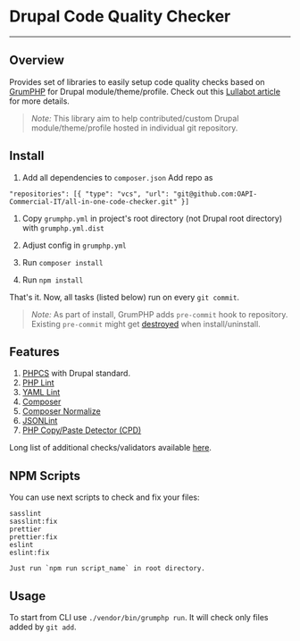 # Drupal Code Quality Checker
---

## Overview

Provides set of libraries to easily setup code quality checks based on [GrumPHP](https://github.com/phpro/grumphp) for Drupal module/theme/profile. Check out this [Lullabot article](https://www.lullabot.com/articles/how-enforce-drupal-coding-standards-git) for more details.

>*Note:* This library aim to help contributed/custom Drupal module/theme/profile hosted in individual git repository.


## Install

1. Add all dependencies to `composer.json`
Add repo as 

`"repositories": [{
     "type": "vcs",
     "url": "git@github.com:OAPI-Commercial-IT/all-in-one-code-checker.git"
 }]`
 
1. Copy `grumphp.yml` in project's root directory (not Drupal root directory) with `grumphp.yml.dist`

1. Adjust config in `grumphp.yml`

1. Run `composer install`

1. Run `npm install`

That's it. Now, all tasks (listed below) run on every `git commit`.

>*Note:* As part of install, GrumPHP adds `pre-commit` hook to repository. Existing `pre-commit` might get [destroyed](https://github.com/phpro/grumphp/issues/416) when install/uninstall.

## Features

1. [PHPCS](https://github.com/squizlabs/PHP_CodeSniffer) with Drupal standard.
1. [PHP Lint](http://www.icosaedro.it/phplint/)
1. [YAML Lint](http://www.yamllint.com/)
1. [Composer](https://github.com/composer/composer)
1. [Composer Normalize](https://github.com/ergebnis/composer-normalize)
1. [JSONLint](https://jsonlint.com/)
1. [PHP Copy/Paste Detector (CPD)](https://github.com/sebastianbergmann/phpcpd)

Long list of additional checks/validators available [here](https://github.com/phpro/grumphp/blob/master/doc/tasks.md#tasks-1).

## NPM Scripts

You can use next scripts to check and fix your files:

    sasslint
    sasslint:fix
    prettier
    prettier:fix
    eslint
    eslint:fix 
   
    Just run `npm run script_name` in root directory.

## Usage

To start from CLI use `./vendor/bin/grumphp run`. It will check only files added by `git add`.
